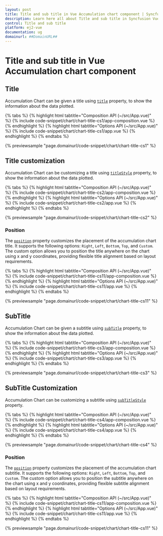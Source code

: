 ```yaml
---
layout: post
title: Title and sub title in Vue Accumulation chart component | Syncfusion
description: Learn here all about Title and sub title in Syncfusion Vue Accumulation chart component of Syncfusion Essential JS 2 and more.
control: Title and sub title 
platform: ej2-vue
documentation: ug
domainurl: ##DomainURL##
---
```


# Title and sub title in Vue Accumulation chart component

## Title

Accumulation Chart can be given a title using [`title`](https://ej2.syncfusion.com/vue/documentation/api/accumulation-chart/accumulationChartModel/#title) property, to show the information about the data plotted.

{% tabs %}
{% highlight html tabtitle="Composition API (~/src/App.vue)" %}
{% include code-snippet/chart/chart-title-cs1/app-composition.vue %}
{% endhighlight %}
{% highlight html tabtitle="Options API (~/src/App.vue)" %}
{% include code-snippet/chart/chart-title-cs1/app.vue %}
{% endhighlight %}
{% endtabs %}
        
{% previewsample "page.domainurl/code-snippet/chart/chart-title-cs1" %}

## Title customization

Accumulation Chart can be customizing a title using [`titleStyle`](https://ej2.syncfusion.com/vue/documentation/api/accumulation-chart/accumulationChartModel/#titlestyle) property, to show the information about the data plotted.

{% tabs %}
{% highlight html tabtitle="Composition API (~/src/App.vue)" %}
{% include code-snippet/chart/chart-title-cs2/app-composition.vue %}
{% endhighlight %}
{% highlight html tabtitle="Options API (~/src/App.vue)" %}
{% include code-snippet/chart/chart-title-cs2/app.vue %}
{% endhighlight %}
{% endtabs %}
        
{% previewsample "page.domainurl/code-snippet/chart/chart-title-cs2" %}

### Position

The [`position`](https://helpej2.syncfusion.com/vue/documentation/api/accumulation-chart/titlePosition/) property customizes the placement of the accumulation chart title. It supports the following options: `Right`, `Left`, `Bottom`, `Top`, and `Custom`. The custom option allows you to position the title anywhere on the chart using x and y coordinates, providing flexible title alignment based on layout requirements.

{% tabs %}
{% highlight html tabtitle="Composition API (~/src/App.vue)" %}
{% include code-snippet/chart/chart-title-cs11/app-composition.vue %}
{% endhighlight %}
{% highlight html tabtitle="Options API (~/src/App.vue)" %}
{% include code-snippet/chart/chart-title-cs11/app.vue %}
{% endhighlight %}
{% endtabs %}
        
{% previewsample "page.domainurl/code-snippet/chart/chart-title-cs11" %}

## SubTitle

Accumulation Chart can be given a subtitle using [`subTitle`](https://ej2.syncfusion.com/vue/documentation/api/accumulation-chart/accumulationChartModel/#subtitle) property, to show the information about the data plotted.

{% tabs %}
{% highlight html tabtitle="Composition API (~/src/App.vue)" %}
{% include code-snippet/chart/chart-title-cs3/app-composition.vue %}
{% endhighlight %}
{% highlight html tabtitle="Options API (~/src/App.vue)" %}
{% include code-snippet/chart/chart-title-cs3/app.vue %}
{% endhighlight %}
{% endtabs %}
        
{% previewsample "page.domainurl/code-snippet/chart/chart-title-cs3" %}

## SubTitle Customization

Accumulation Chart can be customizing a subtitle using [`subTitleStyle`](https://ej2.syncfusion.com/vue/documentation/api/accumulation-chart/accumulationChartModel/#subtitlestyle) property.

{% tabs %}
{% highlight html tabtitle="Composition API (~/src/App.vue)" %}
{% include code-snippet/chart/chart-title-cs4/app-composition.vue %}
{% endhighlight %}
{% highlight html tabtitle="Options API (~/src/App.vue)" %}
{% include code-snippet/chart/chart-title-cs4/app.vue %}
{% endhighlight %}
{% endtabs %}
        
{% previewsample "page.domainurl/code-snippet/chart/chart-title-cs4" %}

### Position

The [`position`](https://helpej2.syncfusion.com/vue/documentation/api/accumulation-chart/titlePosition/) property customizes the placement of the accumulation chart subtitle. It supports the following options: `Right`, `Left`, `Bottom`, `Top`, and `Custom`. The custom option allows you to position the subtitle anywhere on the chart using x and y coordinates, providing flexible subtitle alignment based on layout requirements.

{% tabs %}
{% highlight html tabtitle="Composition API (~/src/App.vue)" %}
{% include code-snippet/chart/chart-title-cs11/app-composition.vue %}
{% endhighlight %}
{% highlight html tabtitle="Options API (~/src/App.vue)" %}
{% include code-snippet/chart/chart-title-cs11/app.vue %}
{% endhighlight %}
{% endtabs %}
        
{% previewsample "page.domainurl/code-snippet/chart/chart-title-cs11" %}